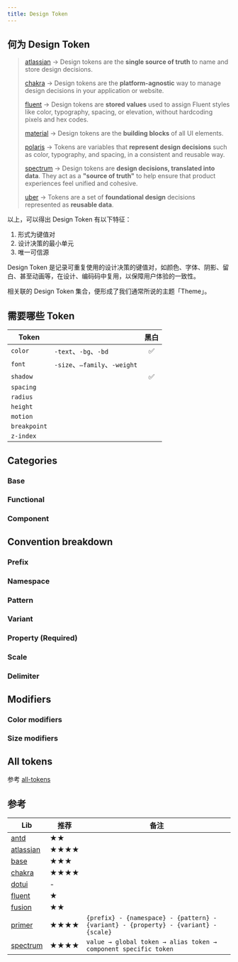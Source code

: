 ```yaml
---
title: Design Token
---
```


## 何为 Design Token

> [atlassian](https://atlassian.design/components/tokens/all-tokens) → Design tokens are the **single source of truth** to name and store design decisions.
>
> [chakra](https://www.chakra-ui.com/docs/theming/tokens) → Design tokens are the **platform-agnostic** way to manage design decisions in your application
> or website.
>
> [fluent](https://fluent2.microsoft.design/design-tokens) → Design tokens are **stored values** used to assign Fluent styles like color, typography, spacing,
> or elevation, without hardcoding pixels and hex codes.
>
> [material](https://m3.material.io/foundations/design-tokens/overview) → Design tokens are the **building blocks** of all UI elements.
>
> [polaris](https://polaris.shopify.com/tokens) → Tokens are variables that **represent design decisions** such as color, typography, and spacing, in a
> consistent and reusable way.
>
> [spectrum](https://spectrum.adobe.com/page/design-tokens) → Design tokens are **design decisions, translated into data**. They act as a **"source of truth"**
> to help ensure that product experiences feel unified and cohesive.
>
> [uber](https://base.uber.com/6d2425e9f/p/33fa5e-design-tokens) → Tokens are a set of **foundational design** decisions represented as **reusable data**.

以上，可以得出 Design Token 有以下特征：

1. 形式为键值对
2. 设计决策的最小单元
3. 唯一可信源

Design Token 是记录可重复使用的设计决策的键值对，如颜色、字体、阴影、留白、甚至动画等，在设计、编码码中复用，以保障用户体验的一致性。

相关联的 Design Token 集合，便形成了我们通常所说的主题「Theme」。

## 需要哪些 Token

| Token | | 黑白 |
| --- | --- | :-: |
| `color` | `-text`、`-bg`、`-bd` | ✅ |
| `font` | `-size`、`–family`、`-weight` | |
| `shadow` | | ✅ |
| `spacing` | | |
| `radius` | | |
| `height` | | |
| `motion` | | |
| `breakpoint` | | |
| `z-index` | | |

## Categories

### Base

### Functional

### Component

## Convention breakdown

### Prefix

### Namespace

### Pattern

### Variant

### Property (Required)

### Scale

### Delimiter

## Modifiers

### Color modifiers

### Size modifiers

## All tokens

参考 [all-tokens](https://atlassian.design/components/tokens/all-tokens)

## 参考

| Lib | 推荐 | 备注 |
| --- | --- | --- |
| [antd](https://ant.design/docs/react/customize-theme) | ★★ | |
| [atlassian](https://atlassian.design/tokens/design-tokens) | ★★★★ | |
| [base](https://base.uber.com/6d2425e9f/p/33fa5e-design-tokens) | ★★★ | |
| [chakra](https://www.chakra-ui.com/docs/theming/tokens) | ★★★★ | |
| [dotui](https://dotui.org/docs/getting-started/design/design-tokens) | - | |
| [fluent](https://fluent2.microsoft.design/design-tokens) | ★ | |
| [fusion](https://fusion.design/pc/design/style/color) | ★★ | |
| [primer](https://primer.style/foundations/primitives/token-names) | ★★★★ | `{prefix} - {namespace} - {pattern} - {variant} - {property} - {variant} - {scale}` |
| [spectrum](https://spectrum.adobe.com/page/design-tokens) | ★★★★ | `value → global token → alias token → component specific token` |

